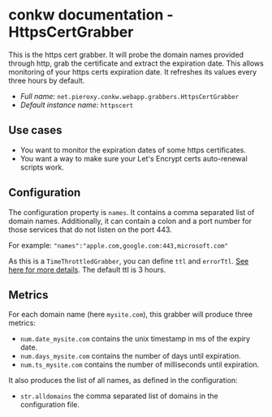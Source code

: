 # conkw documentation - HttpsCertGrabber

This is the https cert grabber. It will probe the domain names provided through http, grab the certificate and extract the expiration date. This allows monitoring of your https certs expiration date. It refreshes its values every three hours by default.



* *Full name:* `net.pieroxy.conkw.webapp.grabbers.HttpsCertGrabber`
* *Default instance name:* `httpscert`

## Use cases

* You want to monitor the expiration dates of some https certificates.
* You want a way to make sure your Let's Encrypt certs auto-renewal scripts work.

## Configuration
The configuration property is `names`. It contains a comma separated list of domain names. Additionally, it can contain a colon and a port number for those services that do not listen on the port 443.

For example: `"names":"apple.com,google.com:443,microsoft.com"`

As this is a `TimeThrottledGrabber`, you can define `ttl` and `errorTtl`. [See here for more details](CONFIGURE.md). The default ttl is 3 hours.

## Metrics

For each domain name (here `mysite.com`), this grabber will produce three metrics:

* `num.date_mysite.com` contains the unix timestamp in ms of the expiry date.
* `num.days_mysite.com` contains the number of days until expiration.
* `num.ts_mysite.com` contains the number of milliseconds until expiration.

It also produces the list of all names, as defined in the configuration:

* `str.alldomains` the comma separated list of domains in the configuration file.